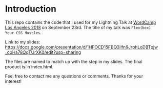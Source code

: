 # Introduction

This repo contains the code that I used for my Lightning Talk at [WordCamp Los Angeles 2018](https://2018.la.wordcamp.org/2018/09/14/lightning-talks-with-learn-teach-code-presented-by-twilio/) on September 23rd. The title of my talk was `Flex(box) Your CSS Muscles`.

Link to my slides:
https://docs.google.com/presentation/d/1HFOCD15FBQ3ilfn6JrphLoDBTpjw_cbHa78QqTUrXK0/edit?usp=sharing

The files are named to match up with the step in my slides. The final product is in index.html. 

Feel free to contact me any questions or comments. Thanks for your interest!
